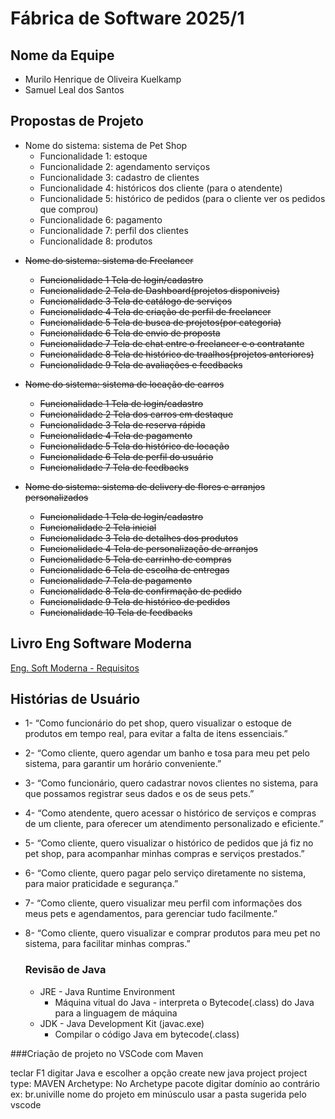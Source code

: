 # Fábrica de Software 2025/1

## Nome da Equipe
- Murilo Henrique de Oliveira Kuelkamp
- Samuel Leal dos Santos

## Propostas de Projeto

- Nome do sistema: sistema de Pet Shop
    - Funcionalidade 1: estoque
    - Funcionalidade 2: agendamento serviços
    - Funcionalidade 3: cadastro de clientes
    - Funcionalidade 4: históricos dos cliente (para o atendente)
    - Funcionalidade 5: histórico de pedidos (para o cliente ver os pedidos que comprou)
    - Funcionalidade 6: pagamento
    - Funcionalidade 7: perfil dos clientes
    - Funcionalidade 8: produtos
<s>

- Nome do sistema: sistema de Freelancer
    - Funcionalidade 1 Tela de login/cadastro
    - Funcionalidade 2 Tela de Dashboard(projetos disponiveis)
    - Funcionalidade 3 Tela de catálogo de serviços
    - Funcionalidade 4 Tela de criação de perfil de freelancer
    - Funcionalidade 5 Tela de busca de projetos(por categoria)
    - Funcionalidade 6 Tela de envio de proposta
    - Funcionalidade 7 Tela de chat entre o freelancer e o contratante
    - Funcionalidade 8 Tela de histórico de traalhos(projetos anteriores)
    - Funcionalidade 9 Tela de avaliações e feedbacks

- Nome do sistema: sistema de locação de carros
    - Funcionalidade 1 Tela de login/cadastro
    - Funcionalidade 2 Tela dos carros em destaque
    - Funcionalidade 3 Tela de reserva rápida
    - Funcionalidade 4 Tela de pagamento
    - Funcionalidade 5 Tela do histórico de locação
    - Funcionalidade 6 Tela de perfil do usuário
    - Funcionalidade 7 Tela de feedbacks

- Nome do sistema: sistema de delivery de flores e arranjos personalizados
    - Funcionalidade 1 Tela de login/cadastro
    - Funcionalidade 2 Tela inicial
    - Funcionalidade 3 Tela de detalhes dos produtos
    - Funcionalidade 4 Tela de personalização de arranjos
    - Funcionalidade 5 Tela de carrinho de compras
    - Funcionalidade 6 Tela de escolha de entregas
    - Funcionalidade 7 Tela de pagamento
    - Funcionalidade 8 Tela de confirmação de pedido
    - Funcionalidade 9 Tela de histórico de pedidos
    - Funcionalidade 10 Tela de feedbacks
</s>

## Livro Eng Software Moderna
[Eng. Soft Moderna - Requisitos](https://engsoftmoderna.info/cap3.html)

## Histórias de Usuário
- 1- “Como funcionário do pet shop, quero visualizar o estoque de produtos em tempo real, para evitar a falta de itens essenciais.”
- 2- “Como cliente, quero agendar um banho e tosa para meu pet pelo sistema, para garantir um horário conveniente.”
- 3- “Como funcionário, quero cadastrar novos clientes no sistema, para que possamos registrar seus dados e os de seus pets.”
- 4- “Como atendente, quero acessar o histórico de serviços e compras de um cliente, para oferecer um atendimento personalizado e eficiente.”
- 5- “Como cliente, quero visualizar o histórico de pedidos que já fiz no pet shop, para acompanhar minhas compras e serviços prestados.”
- 6- “Como cliente, quero pagar pelo serviço diretamente no sistema, para maior praticidade e segurança.”
- 7- “Como cliente, quero visualizar meu perfil com informações dos meus pets e agendamentos, para gerenciar tudo facilmente.”
- 8- “Como cliente, quero visualizar e comprar produtos para meu pet no sistema, para facilitar minhas compras.”

    ### Revisão de Java

    - JRE - Java Runtime Environment
        - Máquina vitual do Java - interpreta o Bytecode(.class) do Java para a linguagem de máquina
    - JDK - Java Development Kit (javac.exe)
        - Compilar o código Java em bytecode(.class)


###Criação de projeto no VSCode com Maven


teclar F1
digitar Java e escolher a opção create new java project
project type: MAVEN
Archetype: No Archetype
pacote digitar domínio ao contrário ex: br.univille
nome do projeto em minúsculo
usar a pasta sugerida pelo vscode